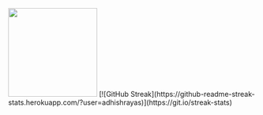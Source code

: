 
<img height="180em" src="https://github-readme-stats.vercel.app/api?username=adhishrayas&show_icons=true&hide_border=true&&count_private=true&include_all_commits=true" />
[![GitHub Streak](https://github-readme-streak-stats.herokuapp.com/?user=adhishrayas)](https://git.io/streak-stats)
<!--START_SECTION:waka-->
<!--END_SECTION:waka-->
